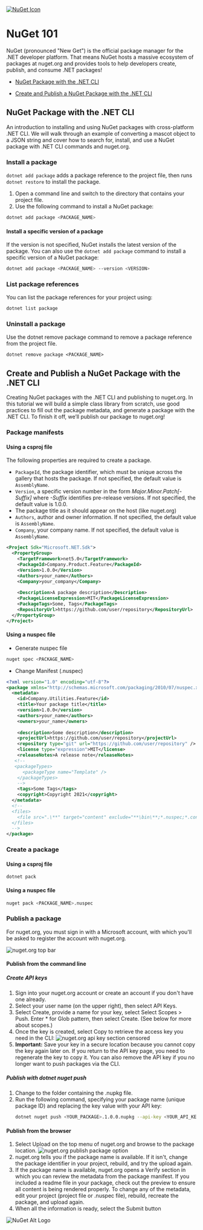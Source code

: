 [![NuGet Icon](https://upload.wikimedia.org/wikipedia/commons/thumb/2/25/NuGet_project_logo.svg/364px-NuGet_project_logo.svg.png)](https://www.nuget.org/)

# NuGet 101

NuGet (pronounced "New Get") is the official package manager for the .NET developer platform.
That means NuGet hosts a massive ecosystem of packages at nuget.org and
provides tools to help developers create, publish, and consume .NET packages!

- [NuGet Package with the .NET CLI](https://github.com/afgalvan/101-dotnet/blob/main/NuGet/README.md#nuget-package-with-the-net-cli)

- [Create and Publish a NuGet Package with the .NET CLI](https://github.com/afgalvan/101-dotnet/blob/main/NuGet/README.md#create-and-publish-a-nuget-package-with-the-net-cli)
  
## NuGet Package with the .NET CLI

An introduction to installing and using NuGet packages with cross-platform
.NET CLI. We will walk through an example of converting a mascot object to
a JSON string and cover how to search for, install, and use a NuGet package
with .NET CLI commands and nuget.org.

### Install a package

`dotnet add package` adds a package reference to the project file, then runs
`dotnet restore` to install the package.

1. Open a command line and switch to the directory that contains your project file.
2. Use the following command to install a NuGet package:
```bash
dotnet add package <PACKAGE_NAME>
```

#### Install a specific version of a package

If the version is not specified, NuGet installs the latest version of
the package. You can also use the `dotnet add package` command to install
a specific version of a NuGet package:
```bash
dotnet add package <PACKAGE_NAME> --version <VERSION>
```

### List package references

You can list the package references for your project using:
```bash
dotnet list package
```

### Uninstall a package

Use the dotnet remove package command to remove a package reference from the project file.
```
dotnet remove package <PACKAGE_NAME>
```

## Create and Publish a NuGet Package with the .NET CLI

Creating NuGet packages with the .NET CLI and publishing to nuget.org.
In this tutorial we will build a simple class library from scratch, use
good practices to fill out the package metadata, and generate a package
with the .NET CLI. To finish it off, we’ll publish our package to nuget.org!

### Package manifests

#### Using a csproj file

The following properties are required to create a package.

- `PackageId`, the package identifier, which must be unique across the gallery that hosts the package. If not specified, the default value is `AssemblyName`.
- `Version`, a specific version number in the form *Major.Minor.Patch[-Suffix]* where *-Suffix* identifies pre-release versions. If not specified, the default value is 1.0.0.
- The package title as it should appear on the host (like nuget.org)
- `Authors`, author and owner information. If not specified, the default value is `AssemblyName`.
- `Company`, your company name. If not specified, the default value is `AssemblyName`.

```xml
<Project Sdk="Microsoft.NET.Sdk">
  <PropertyGroup>
    <TargetFramework>net5.0</TargetFramework>
    <PackageId>Company.Product.Feature</PackageId>
    <Version>1.0.0</Version>
    <Authors>your_name</Authors>
    <Company>your_company</Company>
      
    <Description>A package description</Description>
    <PackageLicenseExpression>MIT</PackageLicenseExpression>
    <PackageTags>Some, Tags</PackageTags>
    <RepositoryUrl>https://github.com/user/repository</RepositoryUrl>
  </PropertyGroup>
</Project>
```

#### Using a nuspec file

- Generate nuspec file
```bash
nuget spec <PACKAGE_NAME>
```
- Change Manifest (.nuspec)
```xml
<?xml version="1.0" encoding="utf-8"?>
<package xmlns="http://schemas.microsoft.com/packaging/2010/07/nuspec.xsd">
  <metadata>
    <id>Company.Utilities.Feature</id>
    <title>Your package title</title>
    <version>1.0.0</version>
    <authors>your_name</authors>
    <owners>your_name</owners>
      
    <description>Some description</description>
    <projectUrl>https://github.com/user/repository</projectUrl>
    <repository type="git" url="https://github.com/user/repository" />
    <license type="expression">MIT</license>
    <releaseNotes>A release note</releaseNotes>
   <!--
   <packageTypes>
      <packageType name="Template" />
    </packageTypes>
    -->
    <tags>Some Tags</tags>
    <copyright>Copyright 2021</copyright>
  </metadata>
  <!--
  <files>
    <file src=".\**" target="content" exclude="**\bin\**;*.nuspec;*.config;**\obj\**;**\.git\**;**\.github\workflows\publish.yml;**\*.user;**\.idea\**;**\.vscode\**;\**\.template.config\**" />
  </files>
  -->
</package>
```

### Create a package

#### Using a csproj file

```
dotnet pack
```

#### Using a nuspec file

```bash
nuget pack <PACKAGE_NAME>.nuspec
```

### Publish a package

For nuget.org, you must sign in with a Microsoft account,
with which you'll be asked to register the account with nuget.org.

![nuget.org top bar](https://docs.microsoft.com/en-us/nuget/nuget-org/media/publish_nugetsignin.png)

#### Publish from the command line

##### Create API keys

1. Sign into your nuget.org account or create an account if you don't have one already.
2. Select your user name (on the upper right), then select API Keys.
3. Select Create, provide a name for your key, select Select Scopes > Push.
   Enter * for Glob pattern, then select Create. (See below for more about scopes.)
4. Once the key is created, select Copy to retrieve the access key you need in the CLI:
![nuget.org api key section censored](https://docs.microsoft.com/en-us/nuget/quickstart/media/qs_create-02-apikey.png)
5. **Important:** Save your key in a secure location because you cannot
   copy the key again later on. If you return to the API key page, you need to
   regenerate the key to copy it. You can also remove the API key if you no
   longer want to push packages via the CLI.

##### Publish with dotnet nuget push

1. Change to the folder containing the .nupkg file.
2. Run the following command, specifying your package name (unique package ID) and replacing the key value with your API key:
   ```bash
   dotnet nuget push <YOUR_PACKAGE>.1.0.0.nupkg --api-key <YOUR_API_KEY> --source https://api.nuget.org/v3/index.json
   ```

#### Publish from the browser

1. Select Upload on the top menu of nuget.org and browse to the package location.
![nuget.org publish package option](https://docs.microsoft.com/en-us/nuget/nuget-org/media/publish_uploadyourpackage.png)
2. nuget.org tells you if the package name is available. If it isn't, change the package identifier in your project, rebuild, and try the upload again.
3. If the package name is available, nuget.org opens a Verify section in which you can review the metadata from the package manifest. If you included a readme file in your package, check out the preview to ensure all content is being rendered properly. To change any of the metadata, edit your project (project file or .nuspec file), rebuild, recreate the package, and upload again.
4. When all the information is ready, select the Submit button

![NuGet Alt Logo](https://miro.medium.com/max/512/1*XhYXEAUsRVdyma5MjQn6lg.png)
